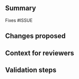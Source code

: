 ## Summary

Fixes #ISSUE

## Changes proposed

<!-- (What was added, updated, or removed in this PR.) -->

## Context for reviewers

<!-- Technical or background context, more in-depth details of the implementation, and anything else you'd like reviewers to know about taht will help them understand the changes in the PR. -->

## Validation steps

<!-- Manual testing intstructions, as well as any helpful references (screenshots, GIF demos, code examples or output) -->
